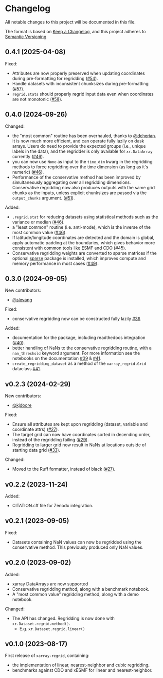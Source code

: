 # Changelog
All notable changes to this project will be documented in this file.

The format is based on [Keep a Changelog](https://keepachangelog.com/en/1.0.0/),
and this project adheres to [Semantic Versioning](https://semver.org/).

## 0.4.1 (2025-04-08)

Fixed:
 - Attributes are now properly preserved when updating coordinates during pre-formatting for regridding ([#54](https://github.com/xarray-contrib/xarray-regrid/pull/54)).
 - Handle datasets with inconsistent chunksizes during pre-formatting ([#57](https://github.com/xarray-contrib/xarray-regrid/pull/57)).
 - `regrid.stats` should properly regrid input data even when coordinates are not monotonic ([#58](https://github.com/xarray-contrib/xarray-regrid/pull/58)).

## 0.4.0 (2024-09-26)

Changed:
 - the "most common" routine has been overhauled, thanks to [@dcherian](https://github.com/dcherian). It is now much more efficient, and can operate fully lazily on dask arrays. Users do need to provide the expected groups (i.e., unique labels in the data), and the regridder is only available for `xr.DataArray` currently ([#46](https://github.com/xarray-contrib/xarray-regrid/pull/46)).
 - you can now use `None` as input to the `time_dim` kwarg in the regridding methods to force regridding over the time dimension (as long as it's numeric) ([#46](https://github.com/xarray-contrib/xarray-regrid/pull/46)).
 - Performance of the conservative method has been improved by simultaneously aggregating over all regridding dimensions. Conservative regridding now also produces outputs with the same grid chunks as the inputs, unless explicit chunksizes are passed via the `output_chunks` argument. ([#51](https://github.com/xarray-contrib/xarray-regrid/pull/51)).

Added:
 - `.regrid.stat` for reducing datasets using statistical methods such as the variance or median ([#46](https://github.com/xarray-contrib/xarray-regrid/pull/46)).
 - a "least common" routine (i.e. anti-mode), which is the inverse of the most common value ([#46](https://github.com/xarray-contrib/xarray-regrid/pull/46)).
 - If latitude/longitude coordinates are detected and the domain is global, apply automatic padding at the boundaries, which gives behavior more consistent with common tools like ESMF and CDO ([#45](https://github.com/xarray-contrib/xarray-regrid/pull/45)).
 - Conservative regridding weights are converted to sparse matrices if the optional [sparse](https://github.com/pydata/sparse) package is installed, which improves compute and memory performance in most cases ([#49](https://github.com/xarray-contrib/xarray-regrid/pull/49)).

## 0.3.0 (2024-09-05)

New contributors:
 - [@slevang](https://github.com/slevang)

Fixed:
 - conservative regridding now can be constructed fully lazily [#39](https://github.com/EXCITED-CO2/xarray-regrid/pull/39).

Added:
 - documentation for the package, including readthedocs integration ([#40](https://github.com/EXCITED-CO2/xarray-regrid/pull/40)).
 - better handling of NaNs to the conservative regridding routine, with a `nan_threshold` keyword argument. For more information see the notebooks on the documentation [#39](https://github.com/EXCITED-CO2/xarray-regrid/pull/39) \& [#41](https://github.com/EXCITED-CO2/xarray-regrid/pull/41).
 - `create_regridding_dataset` as a method of the `xarray_regrid.Grid` dataclass [#41](https://github.com/EXCITED-CO2/xarray-regrid/pull/41).

## v0.2.3 (2024-02-29)

New contributors:
 - [@kjdoore](https://github.com/kjdoore)

Fixed:
 - Ensure all attributes are kept upon regridding (dataset, variable and coordinate attrs) ([#27](https://github.com/EXCITED-CO2/xarray-regrid/pull/27)).
 - The target grid can now have coordinates sorted in decending order, instead of the regridding failing ([#29](https://github.com/EXCITED-CO2/xarray-regrid/pull/29)).
 - Regridding to larger grid now result in NaNs at locations outside of starting data grid ([#33](https://github.com/EXCITED-CO2/xarray-regrid/pull/33)).

Changed:
 - Moved to the Ruff formatter, instead of black ([#27](https://github.com/EXCITED-CO2/xarray-regrid/pull/27)).

## v0.2.2 (2023-11-24)

Added:
 - CITATION.cff file for Zenodo integration.

## v0.2.1 (2023-09-05)

Fixed:
 - Datasets containing NaN values can now be regridded using the conservative method. This previously produced only NaN values.

## v0.2.0 (2023-09-02)

Added:
 - xarray DataArrays are now supported
 - Conservative regridding method, along with a benchmark notebook.
 - A "most common value" regridding method, along with a demo notebook.

Changed:
 - The API has changed. Regridding is now done with `xr.Dataset.regrid.method()`. 
   - E.g. `xr.Dataset.regrid.linear()`


## v0.1.0 (2023-08-17)
First release of `xarray-regrid`, containing:
- the implementation of linear, nearest-neighbor and cubic regridding.
- benchmarks against CDO and xESMF for linear and nearest-neighbor.
